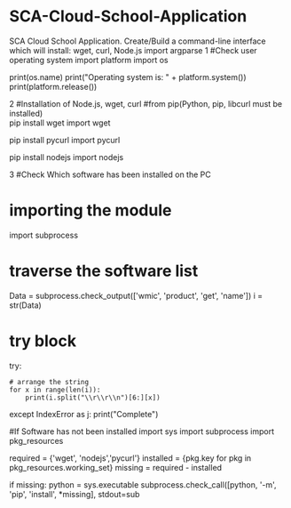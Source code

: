 # SCA-Cloud-School-Application
SCA Cloud School Application. Create/Build a command-line interface which will install: wget, curl, Node.js
import argparse
1
#Check user operating system
import platform
import os


print(os.name)
print("Operating system is: " + platform.system())
print(platform.release())


2
#Installation of Node.js, wget, curl
#from pip(Python, pip, libcurl must be installed)  
pip install wget
import wget

pip install pycurl
import pycurl

pip install nodejs
import nodejs


3
#Check Which software has been installed on the PC

# importing the module 
import subprocess 
  
# traverse the software list 
Data = subprocess.check_output(['wmic', 'product', 'get', 'name']) 
i = str(Data) 
  
# try block 
try: 
    
    # arrange the string 
    for x in range(len(i)): 
        print(i.split("\\r\\r\\n")[6:][x]) 
  
except IndexError as j: 
    print("Complete")
    
#If Software has not been installed
import sys
import subprocess
import pkg_resources

required = {'wget', 'nodejs','pycurl'}
installed = {pkg.key for pkg in pkg_resources.working_set}
missing = required - installed

if missing:
    python = sys.executable
    subprocess.check_call([python, '-m', 'pip', 'install', *missing], stdout=sub
